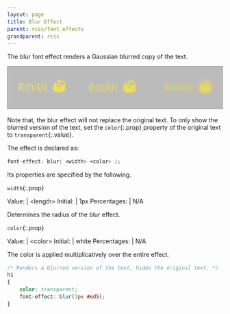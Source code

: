 ```yaml
---
layout: page
title: Blur Effect
parent: rcss/font_effects
grandparent: rcss
---
```


The blur font effect renders a Gaussian blurred copy of the text.

![Blur sample](blur.png)

Note that, the blur effect will not replace the original text. To only show the blurred version of the text, set the `color`{:.prop} property of the original text to `transparent`{:.value}.

The effect is declared as:

```css
font-effect: blur( <width> <color> );
```

Its properties are specified by the following.

`width`{:.prop}

Value: | \<length\>
Initial: | 1px
Percentages: | N/A

Determines the radius of the blur effect.

`color`{:.prop}

Value: | \<color\>
Initial: | white
Percentages: | N/A

The color is applied multiplicatively over the entire effect.



```css
/* Renders a blurred version of the text, hides the original text. */
h1
{
	color: transparent;
	font-effect: blur(3px #ed5);
}
```
